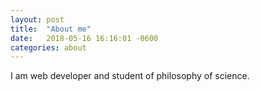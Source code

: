 ```yaml
---
layout: post
title:  "About me"
date:   2018-05-16 16:16:01 -0600
categories: about
---
```


I am web developer and student of philosophy of science.

